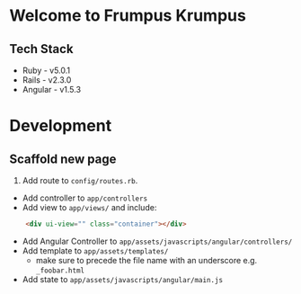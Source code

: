 # Welcome to Frumpus Krumpus

## Tech Stack
- Ruby - v5.0.1
- Rails - v2.3.0
- Angular - v1.5.3

# Development

## Scaffold new page
1. Add route to `config/routes.rb`.
- Add controller to `app/controllers`
- Add view to `app/views/` and include:
```html
    <div ui-view="" class="container"></div>
  ```
- Add Angular Controller to `app/assets/javascripts/angular/controllers/`
- Add template to `app/assets/templates/`
  - make sure to precede the file name with an underscore e.g. `_foobar.html`
- Add state to `app/assets/javascripts/angular/main.js`
